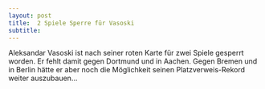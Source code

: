 ```yaml
---
layout: post
title:  2 Spiele Sperre für Vasoski
subtitle:  
---
```


Aleksandar Vasoski ist nach seiner roten Karte für zwei Spiele gesperrt worden. Er fehlt damit gegen Dortmund und in Aachen. Gegen Bremen und in Berlin hätte er aber noch die Möglichkeit seinen Platzverweis-Rekord weiter auszubauen...


